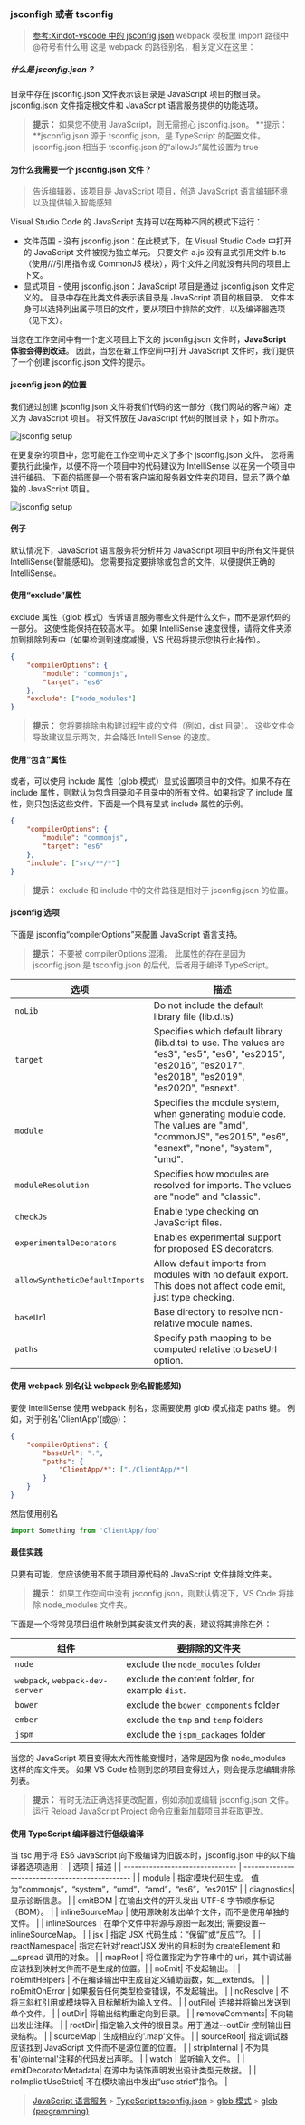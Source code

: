 ### jsconfigh 或者 tsconfig

> [参考:Xindot-vscode 中的 jsconfig.json](https://www.jianshu.com/p/b0ec870ddfdf)
> webpack 模板里 import 路径中@符号有什么用
> 这是 webpack 的路径别名，相关定义在这里：

##### 什么是 jsconfig.json？

目录中存在 jsconfig.json 文件表示该目录是 JavaScript 项目的根目录。jsconfig.json 文件指定根文件和 JavaScript 语言服务提供的功能选项。

> **提示：** 如果您不使用 JavaScript，则无需担心 jsconfig.json。
> **提示：**jsconfig.json 源于 tsconfig.json，是 TypeScript 的配置文件。jsconfig.json 相当于 tsconfig.json 的“allowJs”属性设置为 true

#### 为什么我需要一个 jsconfig.json 文件？

> 告诉编辑器，该项目是 JavaScript 项目，创造 JavaScript 语言编辑环境以及提供输入智能感知

Visual Studio Code 的 JavaScript 支持可以在两种不同的模式下运行：

- 文件范围 - 没有 jsconfig.json：在此模式下，在 Visual Studio Code 中打开的 JavaScript 文件被视为独立单元。 只要文件 a.js 没有显式引用文件 b.ts（使用///引用指令或 CommonJS 模块），两个文件之间就没有共同的项目上下文。
- 显式项目 - 使用 jsconfig.json：JavaScript 项目是通过 jsconfig.json 文件定义的。 目录中存在此类文件表示该目录是 JavaScript 项目的根目录。 文件本身可以选择列出属于项目的文件，要从项目中排除的文件，以及编译器选项（见下文）。

当您在工作空间中有一个定义项目上下文的 jsconfig.json 文件时，**JavaScript 体验会得到改进**。 因此，当您在新工作空间中打开 JavaScript 文件时，我们提供了一个创建 jsconfig.json 文件的提示。

#### jsconfig.json 的位置

我们通过创建 jsconfig.json 文件将我们代码的这一部分（我们网站的客户端）定义为 JavaScript 项目。 将文件放在 JavaScript 代码的根目录下，如下所示。

![jsconfig setup](./image/59074-a893d0458a810472.webp)

在更复杂的项目中，您可能在工作空间中定义了多个 jsconfig.json 文件。 您将需要执行此操作，以便不将一个项目中的代码建议为 IntelliSense 以在另一个项目中进行编码。 下面的插图是一个带有客户端和服务器文件夹的项目，显示了两个单独的 JavaScript 项目。

![jsconfig setup](./image/59074-2c1c32bf978a8928.webp)

#### 例子

默认情况下，JavaScript 语言服务将分析并为 JavaScript 项目中的所有文件提供 IntelliSense(智能感知)。 您需要指定要排除或包含的文件，以便提供正确的 IntelliSense。

#### 使用“exclude”属性

exclude 属性（glob 模式）告诉语言服务哪些文件是什么文件，而不是源代码的一部分。 这使性能保持在较高水平。 如果 IntelliSense 速度很慢，请将文件夹添加到排除列表中（如果检测到速度减慢，VS 代码将提示您执行此操作）。

```json
{
	"compilerOptions": {
		"module": "commonjs",
		"target": "es6"
	},
	"exclude": ["node_modules"]
}
```

> **提示：** 您将要排除由构建过程生成的文件（例如，dist 目录）。 这些文件会导致建议显示两次，并会降低 IntelliSense 的速度。

#### 使用“包含”属性

或者，可以使用 include 属性（glob 模式）显式设置项目中的文件。如果不存在 include 属性，则默认为包含目录和子目录中的所有文件。如果指定了 include 属性，则只包括这些文件。下面是一个具有显式 include 属性的示例。

```json
{
	"compilerOptions": {
		"module": "commonjs",
		"target": "es6"
	},
	"include": ["src/**/*"]
}
```

> **提示：** exclude 和 include 中的文件路径是相对于 jsconfig.json 的位置。

#### jsconfig 选项

下面是 jsconfig“compilerOptions”来配置 JavaScript 语言支持。

> **提示：** 不要被 compilerOptions 混淆。 此属性的存在是因为 jsconfig.json 是 tsconfig.json 的后代，后者用于编译 TypeScript。

| 选项                           | 描述                                                                                                                                                         |
| ------------------------------ | ------------------------------------------------------------------------------------------------------------------------------------------------------------ |
| `noLib`                        | Do not include the default library file (lib.d.ts)                                                                                                           |
| `target`                       | Specifies which default library (lib.d.ts) to use. The values are "es3", "es5", "es6", "es2015", "es2016", "es2017", "es2018", "es2019", "es2020", "esnext". |
| `module`                       | Specifies the module system, when generating module code. The values are "amd", "commonJS", "es2015", "es6", "esnext", "none", "system", "umd".              |
| `moduleResolution`             | Specifies how modules are resolved for imports. The values are "node" and "classic".                                                                         |
| `checkJs`                      | Enable type checking on JavaScript files.                                                                                                                    |
| `experimentalDecorators`       | Enables experimental support for proposed ES decorators.                                                                                                     |
| `allowSyntheticDefaultImports` | Allow default imports from modules with no default export. This does not affect code emit, just type checking.                                               |
| `baseUrl`                      | Base directory to resolve non-relative module names.                                                                                                         |
| `paths`                        | Specify path mapping to be computed relative to baseUrl option.                                                                                              |

#### 使用 webpack 别名(让 webpack 别名智能感知)

要使 IntelliSense 使用 webpack 别名，您需要使用 glob 模式指定 paths 键。
例如，对于别名'ClientApp'(或@)：

```json
{
	"compilerOptions": {
		"baseUrl": ".",
		"paths": {
			"ClientApp/*": ["./ClientApp/*"]
		}
	}
}
```

然后使用别名

```js
import Something from 'ClientApp/foo'
```

#### 最佳实践

只要有可能，您应该使用不属于项目源代码的 JavaScript 文件排除文件夹。

> **提示：** 如果工作空间中没有 jsconfig.json，则默认情况下，VS Code 将排除 node_modules 文件夹。

下面是一个将常见项目组件映射到其安装文件夹的表，建议将其排除在外：

| 组件                            | 要排除的文件夹                                  |
| ------------------------------- | ----------------------------------------------- |
| `node`                          | exclude the `node_modules` folder               |
| `webpack`, `webpack-dev-server` | exclude the content folder, for example `dist`. |
| `bower`                         | exclude the `bower_components` folder           |
| `ember`                         | exclude the `tmp` and `temp` folders            |
| `jspm`                          | exclude the `jspm_packages` folder              |

当您的 JavaScript 项目变得太大而性能变慢时，通常是因为像 node_modules 这样的库文件夹。 如果 VS Code 检测到您的项目变得过大，则会提示您编辑排除列表。

> **提示：** 有时无法正确选择更改配置，例如添加或编辑 jsconfig.json 文件。 运行 Reload JavaScript Project 命令应重新加载项目并获取更改。

#### 使用 TypeScript 编译器进行低级编译

当 tsc 用于将 ES6 JavaScript 向下级编译为旧版本时，jsconfig.json 中的以下编译器选项适用：
| 选项 | 描述 |
| ------------------------------- | ----------------------------------------------- |
| module | 指定模块代码生成。 值为“commonjs”，“system”，“umd”，“amd”，“es6”，“es2015” |
| diagnostics| 显示诊断信息。 |
| emitBOM | 在输出文件的开头发出 UTF-8 字节顺序标记（BOM）。 |
| inlineSourceMap | 使用源映射发出单个文件，而不是使用单独的文件。 |
| inlineSources | 在单个文件中将源与源图一起发出; 需要设置--inlineSourceMap。 |
| jsx | 指定 JSX 代码生成：“保留”或“反应”?。 |
| reactNamespace| 指定在针对'react'JSX 发出的目标时为 createElement 和\_\_spread 调用的对象。 |
| mapRoot | 将位置指定为字符串中的 uri，其中调试器应该找到映射文件而不是生成的位置。|
| noEmit| 不发起输出。|
| noEmitHelpers | 不在编译输出中生成自定义辅助函数，如\_\_extends。 |
| noEmitOnError | 如果报告任何类型检查错误，不发起输出。 |
| noResolve | 不将三斜杠引用或模块导入目标解析为输入文件。 |
| outFile| 连接并将输出发送到单个文件。 |
| outDir| 将输出结构重定向到目录。 |
| removeComments| 不向输出发出注释。 |
| rootDir| 指定输入文件的根目录。用于通过--outDir 控制输出目录结构。 |
| sourceMap | 生成相应的'.map'文件。 |
| sourceRoot| 指定调试器应该找到 JavaScript 文件而不是源位置的位置。 |
| stripInternal | 不为具有'@internal'注释的代码发出声明。 |
| watch | 监听输入文件。 |
| emitDecoratorMetadata| 在源中为装饰声明发出设计类型元数据。 |
| noImplicitUseStrict| 不在模块输出中发出“use strict”指令。 |

> [JavaScript 语言服务](https://github.com/Microsoft/TypeScript/wiki/JavaScript-Language-Service-in-Visual-Studio) > [TypeScript tsconfig.json](https://www.w3cschool.cn/typescript/typescript-tsconfig-json.html) > [glob 模式](https://www.cnblogs.com/xdlysk/p/5183604.html) > [glob (programming)](<https://en.wikipedia.org/wiki/Glob_(programming)>)
